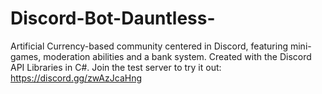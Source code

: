 # Discord-Bot-Dauntless-
Artificial Currency-based community centered in Discord, featuring mini-games, moderation abilities and a bank system. Created with the Discord API Libraries in C#.
Join the test server to try it out: https://discord.gg/zwAzJcaHng
